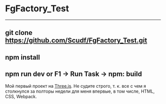 # FgFactory_Test
------------------------
git clone https://github.com/Scudf/FgFactory_Test.git
------------------------
npm install
------------------------
npm run dev or F1 -> Run Task -> npm: build
------------------------

Мой первый проект на [Three.js](http://www.threejs.org/). Не судите строго, т. к. все с чем я столкнулся за полторы недели для меня впервые, в том числе, HTML, CSS, Webpack.
